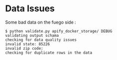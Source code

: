 # Data Issues
Some bad data on the fuego side : 
```
$ python validate.py apify_docker_storage/ DEBUG
validating output schama
checking for data quality issues
invalid state: 85226
invalid zip code: 
checking for duplicate rows in the data
```